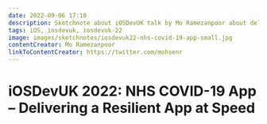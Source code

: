 ```yaml
---
date: 2022-09-06 17:10
description: Sketchnote about iOSDevUK talk by Mo Ramezanpoor about delivering a Covid app
tags: iOS, iosdevuk, iosdevuk-22
image: images/sketchnotes/iosdevuk22-nhs-covid-19-app-small.jpg
contentCreator: Mo Ramezanpoor
linkToContentCreator: https://twitter.com/mohsenr
---
```


# iOSDevUK 2022: NHS COVID-19 App – Delivering a Resilient App at Speed
